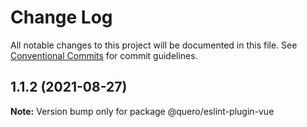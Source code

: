# Change Log

All notable changes to this project will be documented in this file.
See [Conventional Commits](https://conventionalcommits.org) for commit guidelines.

## 1.1.2 (2021-08-27)

**Note:** Version bump only for package @quero/eslint-plugin-vue
